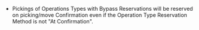 -   Pickings of Operations Types with Bypass Reservations will be reserved on picking/move Confirmation even if the Operation Type Reservation Method is not "At Confirmation".
